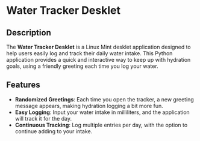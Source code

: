 # Water Tracker Desklet 

## Description
The **Water Tracker Desklet** is a Linux Mint desklet application designed to help users easily log and track their daily water intake. This Python application provides a quick and interactive way to keep up with hydration goals, using a friendly greeting each time you log your water.

## Features
- **Randomized Greetings**: Each time you open the tracker, a new greeting message appears, making hydration logging a bit more fun.
- **Easy Logging**: Input your water intake in milliliters, and the application will track it for the day.
- **Continuous Tracking**: Log multiple entries per day, with the option to continue adding to your intake.
